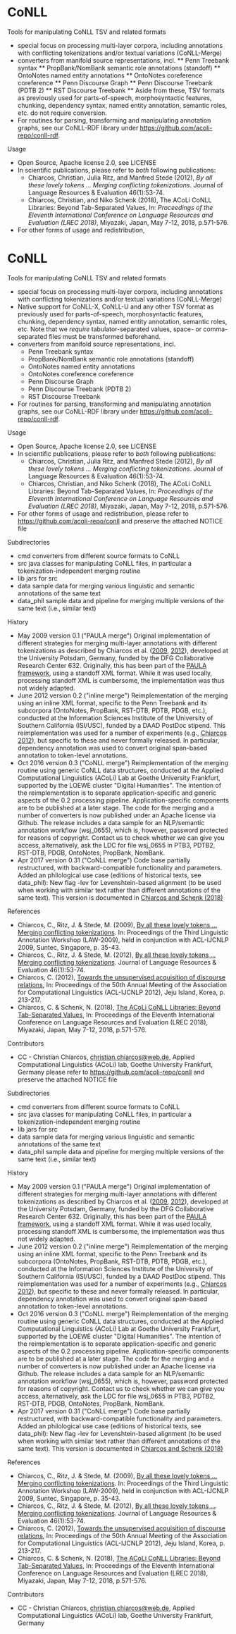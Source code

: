 
# CoNLL
Tools for manipulating CoNLL TSV and related formats
* special focus on processing multi-layer corpora, including annotations with conflicting tokenizations and/or textual variations (CoNLL-Merge)
* converters from manifold source representations, incl.
** Penn Treebank syntax
** PropBank/NomBank semantic role annotations (standoff)
** OntoNotes named entity annotations
** OntoNotes coreference coreference
** Penn Discourse Graph
** Penn Discourse Treebank (PDTB 2)
** RST Discourse Treebank
** Aside from these, TSV formats as previously used for parts-of-speech, morphosyntactic features, chunking, dependency syntax, named entity annotation, semantic roles, etc. do not require conversion.
* For routines for parsing, transforming and manipulating annotation graphs, see our CoNLL-RDF library under https://github.com/acoli-repo/conll-rdf.

Usage
* Open Source, Apache license 2.0, see LICENSE
* In scientific publications, please refer to *both* following publications:
  * Chiarcos, Christian, Julia Ritz, and Manfred Stede (2012), <i>By all these lovely tokens ... Merging conflicting tokenizations</i>. Journal of Language Resources & Evaluation  46(1):53-74.
  * Chiarcos, Christian, and Niko Schenk (2018), The ACoLi CoNLL Libraries: Beyond Tab-Separated Values, In: <i>Proceedings of the Eleventh International Conference on Language Resources and Evaluation (LREC 2018)</i>, Miyazaki, Japan, May 7-12, 2018, p.571-576.
* For other forms of usage and redistribution,
# CoNLL
Tools for manipulating CoNLL TSV and related formats
* special focus on processing multi-layer corpora, including annotations with conflicting tokenizations and/or textual variations (CoNLL-Merge)
* Native support for CoNLL-X, CoNLL-U and any other TSV format as previously used for parts-of-speech, morphosyntactic features, chunking, dependency syntax, named entity annotation, semantic roles, etc. Note that we <i>require</i> tabulator-separated values, space- or comma-separated files must be transformed beforehand.
* converters from manifold source representations, incl.
  * Penn Treebank syntax
  * PropBank/NomBank semantic role annotations (standoff)
  * OntoNotes named entity annotations
  * OntoNotes coreference coreference
  * Penn Discourse Graph
  * Penn Discourse Treebank (PDTB 2)
  * RST Discourse Treebank
* For routines for parsing, transforming and manipulating annotation graphs, see our CoNLL-RDF library under https://github.com/acoli-repo/conll-rdf.

Usage
* Open Source, Apache license 2.0, see LICENSE
* In scientific publications, please refer to *both* following publications:
  * Chiarcos, Christian, Julia Ritz, and Manfred Stede (2012), <i>By all these lovely tokens ... Merging conflicting tokenizations</i>. Journal of Language Resources & Evaluation  46(1):53-74.
  * Chiarcos, Christian, and Niko Schenk (2018), The ACoLi CoNLL Libraries: Beyond Tab-Separated Values, In: <i>Proceedings of the Eleventh International Conference on Language Resources and Evaluation (LREC 2018)</i>, Miyazaki, Japan, May 7-12, 2018, p.571-576.
* For other forms of usage and redistribution, please refer to https://github.com/acoli-repo/conll and preserve the attached NOTICE file

Subdirectories
* cmd converters from different source formats to CoNLL
* src java classes for manipulating CoNLL files, in particular a tokenization-independent merging routine
* lib jars for src
* data sample data for merging various linguistic and semantic annotations of the same text
* data_phil sample data and pipeline for merging multiple versions of the same text (i.e., similar text)

History
* May 2009 version 0.1 ("PAULA merge")
  Original implementation of different strategies for merging multi-layer annotations with different tokenizations as described by   Chiarcos et al. ([2009](https://aclanthology.coli.uni-saarland.de/papers/W09-3005/w09-3005), [2012](https://link.springer.com/article/10.1007/s10579-011-9161-0)), developed at the University Potsdam, Germany, funded by the DFG Collaborative Research Center 632.  Originally, this has been part of the [PAULA framework](https://www.sfb632.uni-potsdam.de/paula.html), using a standoff XML format.   While it was used locally, processing standoff XML is cumbersome, the implementation was thus not widely adapted.
* June 2012 version 0.2 ("inline merge")
  Reimplementation of the merging using an inline XML format, specific to the Penn Treebank and its subcorpora (OntoNotes, PropBank,   RST-DTB, PDTB, PDGB, etc.), conducted at the Information Sciences Institute of the University of Southern California (ISI/USC),   funded by a DAAD PostDoc stipend.
  This reimplementation was used for a number of experiments (e.g., [Chiarcos 2012](https://aclanthology.coli.uni-saarland.de/papers/P12-2042/p12-2042)), but specific to these and never formally released.   In particular, dependency annotation was used to convert original span-based annotation to token-level annotations.
* Oct 2016 version 0.3 ("CoNLL merge")
  Reimplementation of the merging routine using generic CoNLL data structures, conducted at the Applied Computational Linguistics   (ACoLi) Lab at Goethe University Frankfurt, supported by the LOEWE cluster "Digital Humanities". The intention of the reimplementation  is to separate application-specific and generic aspects of the 0.2 processing pipeline. Application-specific components are to be  published at a later stage.
  The code for the merging and a number of converters is now published under an Apache license via Github. The release includes a  data sample for an NLP/semantic annotation workflow (wsj_0655), which is, however, password protected for reasons of copyright.   Contact us to check whether we can give you access, alternatively, ask the LDC for file wsj_0655 in PTB3, PDTB2, RST-DTB, PDGB, 
  OntoNotes, PropBank, NomBank.
* Apr 2017 version 0.31 ("CoNLL merge")
  Code base partially restructured, with backward-compatible functionality and parameters. Added an philological use case (editions of   historical texts, see data_phil): New flag -lev for Levenshtein-based alignment (to be used when working with similar text rather   than different annotations of the same text).
  This version is documented in [Chiarcos and Schenk (2018)](http://www.lrec-conf.org/proceedings/lrec2018/pdf/869.pdf)
  
References
* Chiarcos, C., Ritz, J. & Stede, M. (2009), [By all these lovely tokens ... Merging conflicting tokenizations](https://aclanthology.coli.uni-saarland.de/papers/W09-3005/w09-3005). In: Proceedings of the Third Linguistic Annotation Workshop (LAW-2009), held in conjunction with ACL-IJCNLP 2009, Suntec, Singapore, p. 35-43.
* Chiarcos, C., Ritz, J. & Stede, M. (2012), [By all these lovely tokens ... Merging conflicting tokenizations](https://link.springer.com/article/10.1007/s10579-011-9161-0). Journal of Language Resources & Evaluation  46(1):53-74.
* Chiarcos, C. (2012), [Towards the unsupervised acquisition of discourse relations](https://aclanthology.coli.uni-saarland.de/papers/P12-2042/p12-2042), In: Proceedings of the 50th Annual Meeting of the Association for Computational Linguistics (ACL-IJCNLP 2012), Jeju Island, Korea, p. 213-217.
* Chiarcos, C. & Schenk, N. (2018), [The ACoLi CoNLL Libraries: Beyond Tab-Separated Values](http://www.lrec-conf.org/proceedings/lrec2018/pdf/869.pdf), In: Proceedings of the Eleventh International Conference on Language Resources and Evaluation (LREC 2018), Miyazaki, Japan, May 7-12, 2018, p.571-576.

Contributors
* CC - Christian Chiarcos, christian.chiarcos@web.de, Applied Computational Linguistics (ACoLi) lab, Goethe University Frankfurt, Germany
 please refer to https://github.com/acoli-repo/conll and preserve the attached NOTICE file

Subdirectories
* cmd converters from different source formats to CoNLL
* src java classes for manipulating CoNLL files, in particular a tokenization-independent merging routine
* lib jars for src
* data sample data for merging various linguistic and semantic annotations of the same text
* data_phil sample data and pipeline for merging multiple versions of the same text (i.e., similar text)

History
* May 2009 version 0.1 ("PAULA merge")
  Original implementation of different strategies for merging multi-layer annotations with different tokenizations as described by   Chiarcos et al. ([2009](https://aclanthology.coli.uni-saarland.de/papers/W09-3005/w09-3005), [2012](https://link.springer.com/article/10.1007/s10579-011-9161-0)), developed at the University Potsdam, Germany, funded by the DFG Collaborative Research Center 632.  Originally, this has been part of the [PAULA framework](https://www.sfb632.uni-potsdam.de/paula.html), using a standoff XML format.   While it was used locally, processing standoff XML is cumbersome, the implementation was thus not widely adapted.
* June 2012 version 0.2 ("inline merge")
  Reimplementation of the merging using an inline XML format, specific to the Penn Treebank and its subcorpora (OntoNotes, PropBank,   RST-DTB, PDTB, PDGB, etc.), conducted at the Information Sciences Institute of the University of Southern California (ISI/USC),   funded by a DAAD PostDoc stipend.
  This reimplementation was used for a number of experiments (e.g., [Chiarcos 2012](https://aclanthology.coli.uni-saarland.de/papers/P12-2042/p12-2042)), but specific to these and never formally released.   In particular, dependency annotation was used to convert original span-based annotation to token-level annotations.
* Oct 2016 version 0.3 ("CoNLL merge")
  Reimplementation of the merging routine using generic CoNLL data structures, conducted at the Applied Computational Linguistics   (ACoLi) Lab at Goethe University Frankfurt, supported by the LOEWE cluster "Digital Humanities". The intention of the reimplementation  is to separate application-specific and generic aspects of the 0.2 processing pipeline. Application-specific components are to be  published at a later stage.
  The code for the merging and a number of converters is now published under an Apache license via Github. The release includes a  data sample for an NLP/semantic annotation workflow (wsj_0655), which is, however, password protected for reasons of copyright.   Contact us to check whether we can give you access, alternatively, ask the LDC for file wsj_0655 in PTB3, PDTB2, RST-DTB, PDGB, 
  OntoNotes, PropBank, NomBank.
* Apr 2017 version 0.31 ("CoNLL merge")
  Code base partially restructured, with backward-compatible functionality and parameters. Added an philological use case (editions of   historical texts, see data_phil): New flag -lev for Levenshtein-based alignment (to be used when working with similar text rather   than different annotations of the same text).
  This version is documented in [Chiarcos and Schenk (2018)](http://www.lrec-conf.org/proceedings/lrec2018/pdf/869.pdf)
  
References
* Chiarcos, C., Ritz, J. & Stede, M. (2009), [By all these lovely tokens ... Merging conflicting tokenizations](https://aclanthology.coli.uni-saarland.de/papers/W09-3005/w09-3005). In: Proceedings of the Third Linguistic Annotation Workshop (LAW-2009), held in conjunction with ACL-IJCNLP 2009, Suntec, Singapore, p. 35-43.
* Chiarcos, C., Ritz, J. & Stede, M. (2012), [By all these lovely tokens ... Merging conflicting tokenizations](https://link.springer.com/article/10.1007/s10579-011-9161-0). Journal of Language Resources & Evaluation  46(1):53-74.
* Chiarcos, C. (2012), [Towards the unsupervised acquisition of discourse relations](https://aclanthology.coli.uni-saarland.de/papers/P12-2042/p12-2042), In: Proceedings of the 50th Annual Meeting of the Association for Computational Linguistics (ACL-IJCNLP 2012), Jeju Island, Korea, p. 213-217.
* Chiarcos, C. & Schenk, N. (2018), [The ACoLi CoNLL Libraries: Beyond Tab-Separated Values](http://www.lrec-conf.org/proceedings/lrec2018/pdf/869.pdf), In: Proceedings of the Eleventh International Conference on Language Resources and Evaluation (LREC 2018), Miyazaki, Japan, May 7-12, 2018, p.571-576.

Contributors
* CC - Christian Chiarcos, christian.chiarcos@web.de, Applied Computational Linguistics (ACoLi) lab, Goethe University Frankfurt, Germany
